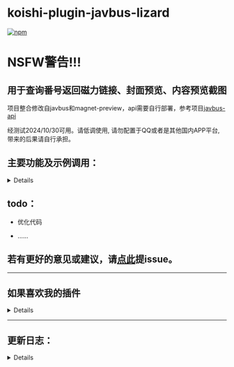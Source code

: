 # koishi-plugin-javbus-lizard

[![npm](https://img.shields.io/npm/v/koishi-plugin-javbus-lizard?style=flat-square)](https://www.npmjs.com/package/koishi-plugin-javbus-lizard)

# NSFW警告!!!
## 用于查询番号返回磁力链接、封面预览、内容预览截图

项目整合修改自javbus和magnet-preview，api需要自行部署，参考项目[javbus-api](https://github.com/ovnrain/javbus-api)

经测试2024/10/30可用。请低调使用, 请勿配置于QQ或者是其他国内APP平台, 带来的后果请自行承担。

## 主要功能及示例调用：
<details>

- 番号搜索  示例指令：jav SSIS-834
  - 通过番号搜索影片的详细信息，包括影片标题、发行日期、女优。根据插件配置，还可以返回磁力链接、封面和预览图。

- 关键词搜索  示例指令：jkw 三上
  - 通过关键词搜索相关的影片。

- 最新今日影片  示例指令：jew
  - 可选参数：无码（指令为jew+空格+无码）

  - 获取今日上传影片，若今日无新片则获取昨日上传的影片。都没有则获取目前最新的五部

  - 若添加参数无码，则返回最新上传的最多五部无码影片。
</details>

## todo：
- 优化代码

- ……

## 若有更好的意见或建议，请[点此](https://github.com/lizard0126/javbus-lizard/issues)提issue。
---
## 如果喜欢我的插件
<details>

可以[请我喝可乐](https://ifdian.net/a/lizard0126)，没准就有动力更新新功能了

</details>

---
## 更新日志：

<details>

### 3.1.6
- 修复了部分封面无法返回的问题
- 取消了根据关键词搜索影片的数量限制并添加了分页
### 3.1.5
- 修复了部分预览图返回错误的问题，给jew指令添加了结束指令
### 3.1.4
- 更改了预览图的获取方式，不再通过api而是直接从数组中获取
- 更改了图片发送方式
### 3.1.3
- 优化封面图获取方式，给所有请求添加了referer，获取封面更稳定了
- 修改了jew指令获取影片的方式，取消了有码影片的数量限制
### 3.1.2
- 优化代码结构，精简代码数量，将部分重复功能整合
### 3.1.1
- 将预览图发送改为合并转发，解决部分群无法发送的问题
- 修复jkw指令返回问题
### 3.1.0
- 修改预览图获取逻辑
### 3.0.0
- 新增了最新影片获取功能
### 2.0.0
- 新增了关键词搜索功能
### 1.1.1
- 修复已知问题
### 1.1.0
- 新增了预览图功能
### 1.0.2
- 添加依赖
### 1.0.1
- 修复了封面获取失败的问题
### 1.0.0 
- 自用插件，用于查询番号返回磁力链接与封面预览

</details>